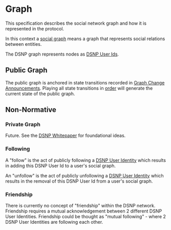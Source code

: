 # Graph

This specification describes the social network graph and how it is represented in the protocol.

In this context a [social graph](https://en.wikipedia.org/wiki/Social_graph) means a graph that represents social relations between entities.

The DSNP graph represents nodes as [DSNP User Ids](/DSNP/Identifiers#dsnp-user-id).

## Public Graph

The public graph is anchored in state transitions recorded in [Graph Change Announcements](/DSNP/Types/GraphChange).
Playing all state transitions in [order](/DSNP/Announcements#ordering-announcements) will generate the current state of the public graph.

## Non-Normative

### Private Graph

Future. See the [DSNP Whitepaper](https://github.com/LibertyDSNP/papers) for foundational ideas.

### Following

A "follow" is the act of publicly following a [DSNP User Identity](/DSNP/Identifiers#dsnp-user-id) which results in adding this DSNP User Id to a user's social graph.

An "unfollow" is the act of publicly unfollowing a [DSNP User Identity](/DSNP/Identifiers#dsnp-user-id) which results in the removal of this DSNP User Id from a user's social graph.

### Friendship

There is currently no concept of "friendship" within the DSNP network.
Friendship requires a mutual acknowledgement between 2 different DSNP User Identities.
Friendship could be thought as "mutual following" - where 2 DSNP User Identities are following each other.
